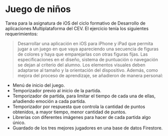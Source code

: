 # Juego de niños
Tarea para la asignatura de iOS del ciclo formativo de Desarrollo de aplicaciones Multiplataforma del CEV.
El ejercicio tenía los siguientes requerimientos:
> Desarrollar una aplicación en iOS para iPhone y iPad que permita jugar a un juego en que vaya apareciendo una secuencia de figuras de colores y haya que emparejarlas con otras figuras fijas. Las especificaciones en el diseño, sistema de puntuación o navegación se dejan al criterio del alumno. Los elementos visuales deben adaptarse al tamaño y la orientación del dispositivo.
Además, como mejora del proceso de aprendizaje, se añadieron de manera personal:
- Menú de inicio del juego.
- Temporizador previo al inicio de la partida.
- Temporizador de partida, para limitar el tiempo de cada una de ellas, añadiendo emoción a cada partida.
- Temporizador por respuesta que controla la cantidad de puntos obtenidos, a mayor tiempo, menor cantidad de puntos.
- Librerías con diferentes imágenes para hacer de cada partida algo único.
- Guardado de los tres mejores jugadores en una base de datos Firestore.
